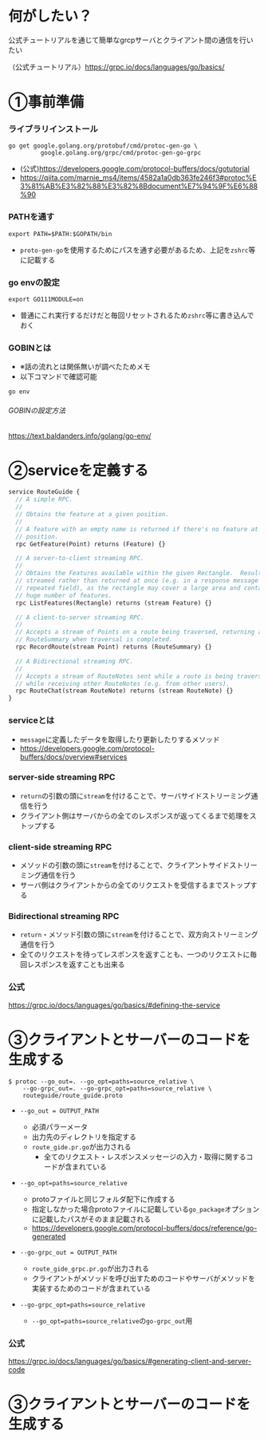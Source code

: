 # 何がしたい？
公式チュートリアルを通じて簡単なgrcpサーバとクライアント間の通信を行いたい

（公式チュートリアル）https://grpc.io/docs/languages/go/basics/



# ①事前準備
### ライブラリインストール
```
go get google.golang.org/protobuf/cmd/protoc-gen-go \
         google.golang.org/grpc/cmd/protoc-gen-go-grpc
```
- (公式)https://developers.google.com/protocol-buffers/docs/gotutorial
- https://qiita.com/marnie_ms4/items/4582a1a0db363fe246f3#protoc%E3%81%AB%E3%82%88%E3%82%8Bdocument%E7%94%9F%E6%88%90
### PATHを通す
```
export PATH=$PATH:$GOPATH/bin
```
- `proto-gen-go`を使用するためにパスを通す必要があるため、上記を`zshrc`等に記載する
### go envの設定
```
export GO111MODULE=on
```
- 普通にこれ実行するだけだと毎回リセットされるため`zshrc`等に書き込んでおく
### GOBINとは
- ※話の流れとは関係無いが調べたためメモ
- 以下コマンドで確認可能
```
go env
```
###### GOBINの設定方法
https://text.baldanders.info/golang/go-env/



# ②serviceを定義する
```proto
service RouteGuide {
  // A simple RPC.
  //
  // Obtains the feature at a given position.
  //
  // A feature with an empty name is returned if there's no feature at the given
  // position.
  rpc GetFeature(Point) returns (Feature) {}

  // A server-to-client streaming RPC.
  //
  // Obtains the Features available within the given Rectangle.  Results are
  // streamed rather than returned at once (e.g. in a response message with a
  // repeated field), as the rectangle may cover a large area and contain a
  // huge number of features.
  rpc ListFeatures(Rectangle) returns (stream Feature) {}

  // A client-to-server streaming RPC.
  //
  // Accepts a stream of Points on a route being traversed, returning a
  // RouteSummary when traversal is completed.
  rpc RecordRoute(stream Point) returns (RouteSummary) {}

  // A Bidirectional streaming RPC.
  //
  // Accepts a stream of RouteNotes sent while a route is being traversed,
  // while receiving other RouteNotes (e.g. from other users).
  rpc RouteChat(stream RouteNote) returns (stream RouteNote) {}
}
```
### serviceとは
- `message`に定義したデータを取得したり更新したりするメソッド
- https://developers.google.com/protocol-buffers/docs/overview#services

### server-side streaming RPC
- `return`の引数の頭に`stream`を付けることで、サーバサイドストリーミング通信を行う
- クライアント側はサーバからの全てのレスポンスが返ってくるまで処理をストップする

### client-side streaming RPC
- メソッドの引数の頭に`stream`を付けることで、クライアントサイドストリーミング通信を行う
- サーバ側はクライアントからの全てのリクエストを受信するまでストップする

### Bidirectional streaming RPC
- `return`・メソッド引数の頭に`stream`を付けることで、双方向ストリーミング通信を行う
- 全てのリクエストを待ってレスポンスを返すことも、一つのリクエストに毎回レスポンスを返すことも出来る

### 公式
https://grpc.io/docs/languages/go/basics/#defining-the-service



# ③クライアントとサーバーのコードを生成する
```
$ protoc --go_out=. --go_opt=paths=source_relative \
    --go-grpc_out=. --go-grpc_opt=paths=source_relative \
    routeguide/route_guide.proto
```
- `--go_out = OUTPUT_PATH`
	- 必須パラーメータ
	- 出力先のディレクトリを指定する
	- `route_gide.pr.go`が出力される
		- 全てのリクエスト・レスポンスメッセージの入力・取得に関するコードが含まれている

- `--go_opt=paths=source_relative`
	- protoファイルと同じフォルダ配下に作成する
	- 指定しなかった場合protoファイルに記載している`go_package`オプションに記載したパスがそのまま記載される
	- https://developers.google.com/protocol-buffers/docs/reference/go-generated

- `--go-grpc_out = OUTPUT_PATH`
	- `route_gide_grpc.pr.go`が出力される
	- クライアントがメソッドを呼び出すためのコードやサーバがメソッドを実装するためのコードが含まれている

- `--go-grpc_opt=paths=source_relative`
	- `--go_opt=paths=source_relative`の`go-grpc_out`用

### 公式
https://grpc.io/docs/languages/go/basics/#generating-client-and-server-code


# ③クライアントとサーバーのコードを生成する
